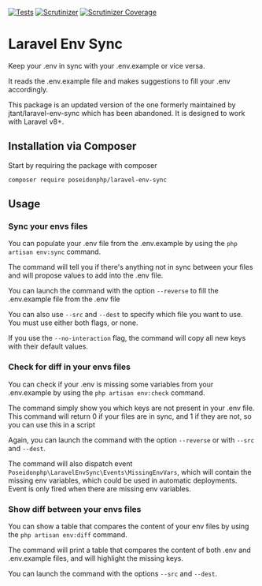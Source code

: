 [![Tests](https://github.com/poseidonphp/laravel-env-sync/workflows/Tests/badge.svg?branch=master&event=push)](https://github.com/poseidonphp/Laravel-Env-Sync/actions?query=branch%3Amaster)
[![Scrutinizer](https://img.shields.io/scrutinizer/g/poseidonphp/laravel-env-sync.svg?maxAge=3600)](https://scrutinizer-ci.com/g/poseidonphp/Laravel-Env-Sync/?branch=master)
[![Scrutinizer Coverage](https://img.shields.io/scrutinizer/coverage/g/poseidonphp/laravel-env-sync.svg?maxAge=3600)](https://scrutinizer-ci.com/g/poseidonphp/Laravel-Env-Sync/?branch=master)

# Laravel Env Sync

Keep your .env in sync with your .env.example or vice versa.

It reads the .env.example file and makes suggestions to fill your .env accordingly. 

This package is an updated version of the one formerly maintained by jtant/laravel-env-sync which has been abandoned. It is designed to work with Laravel v8+.

## Installation via Composer

Start by requiring the package with composer

```
composer require poseidonphp/laravel-env-sync
```

## Usage

### Sync your envs files

You can populate your .env file from the .env.example by using the `php artisan env:sync` command.

The command will tell you if there's anything not in sync between your files and will propose values to add into the .env file.

You can launch the command with the option `--reverse` to fill the .env.example file from the .env file

You can also use `--src` and `--dest` to specify which file you want to use. You must use either both flags, or none.

If you use the `--no-interaction` flag, the command will copy all new keys with their default values.

### Check for diff in your envs files

You can check if your .env is missing some variables from your .env.example by using the `php artisan env:check` command.

The command simply show you which keys are not present in your .env file. This command will return 0 if your files are in sync, and 1 if they are not, so you can use this in a script

Again, you can launch the command with the option `--reverse` or with `--src` and `--dest`.

The command will also dispatch event `Poseidonphp\LaravelEnvSync\Events\MissingEnvVars`, which will contain the missing env variables, which could be used in automatic deployments. Event is only fired when there are missing env variables.

### Show diff between your envs files

You can show a table that compares the content of your env files by using the `php artisan env:diff` command.

The command will print a table that compares the content of both .env and .env.example files, and will highlight the missing keys.

You can launch the command with the options `--src` and `--dest`.
